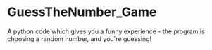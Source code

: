 # GuessTheNumber_Game
A python code which gives you a funny experience - the program is choosing a random number, and you're guessing!
